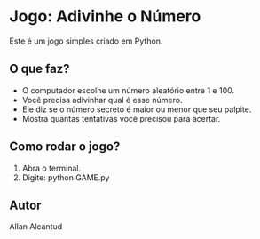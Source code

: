 # Jogo: Adivinhe o Número

Este é um jogo simples criado em Python.

## O que faz?

- O computador escolhe um número aleatório entre 1 e 100.
- Você precisa adivinhar qual é esse número.
- Ele diz se o número secreto é maior ou menor que seu palpite.
- Mostra quantas tentativas você precisou para acertar.

## Como rodar o jogo?

1. Abra o terminal.
2. Digite: python GAME.py

## Autor

Allan Alcantud

